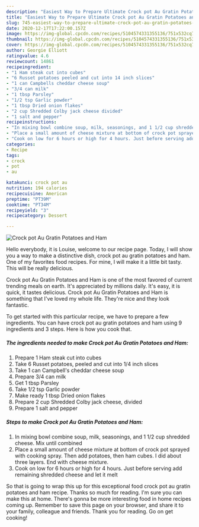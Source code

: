```yaml
---
description: "Easiest Way to Prepare Ultimate Crock pot Au Gratin Potatoes and Ham"
title: "Easiest Way to Prepare Ultimate Crock pot Au Gratin Potatoes and Ham"
slug: 745-easiest-way-to-prepare-ultimate-crock-pot-au-gratin-potatoes-and-ham
date: 2020-12-17T17:22:00.157Z
image: https://img-global.cpcdn.com/recipes/5104574331355136/751x532cq70/crock-pot-au-gratin-potatoes-and-ham-recipe-main-photo.jpg
thumbnail: https://img-global.cpcdn.com/recipes/5104574331355136/751x532cq70/crock-pot-au-gratin-potatoes-and-ham-recipe-main-photo.jpg
cover: https://img-global.cpcdn.com/recipes/5104574331355136/751x532cq70/crock-pot-au-gratin-potatoes-and-ham-recipe-main-photo.jpg
author: Georgie Elliott
ratingvalue: 4.6
reviewcount: 14861
recipeingredient:
- "1 Ham steak cut into cubes"
- "6 Russet potatoes peeled and cut into 14 inch slices"
- "1 can Campbells cheddar cheese soup"
- "3/4 can milk"
- "1 tbsp Parsley"
- "1/2 tsp Garlic powder"
- "1 tbsp Dried onion flakes"
- "2 cup Shredded Colby jack cheese divided"
- "1 salt and pepper"
recipeinstructions:
- "In mixing bowl combine soup, milk, seasonings, and 1 1/2 cup shredded cheese. Mix until combined"
- "Place a small amount of cheese mixture at bottom of crock pot sprayed with cooking spray. Then add potatoes, then ham cubes. I did about three layers. End with cheese mixture."
- "Cook on low for 6 hours or high for 4 hours. Just before serving add remaining shredded cheese and let it melt"
categories:
- Recipe
tags:
- crock
- pot
- au

katakunci: crock pot au 
nutrition: 194 calories
recipecuisine: American
preptime: "PT39M"
cooktime: "PT34M"
recipeyield: "3"
recipecategory: Dessert

---
```



![Crock pot Au Gratin Potatoes and Ham](https://img-global.cpcdn.com/recipes/5104574331355136/751x532cq70/crock-pot-au-gratin-potatoes-and-ham-recipe-main-photo.jpg)

Hello everybody, it is Louise, welcome to our recipe page. Today, I will show you a way to make a distinctive dish, crock pot au gratin potatoes and ham. One of my favorites food recipes. For mine, I will make it a little bit tasty. This will be really delicious.



Crock pot Au Gratin Potatoes and Ham is one of the most favored of current trending meals on earth. It's appreciated by millions daily. It's easy, it is quick, it tastes delicious. Crock pot Au Gratin Potatoes and Ham is something that I've loved my whole life. They're nice and they look fantastic.


To get started with this particular recipe, we have to prepare a few ingredients. You can have crock pot au gratin potatoes and ham using 9 ingredients and 3 steps. Here is how you cook that.

<!--inarticleads1-->

##### The ingredients needed to make Crock pot Au Gratin Potatoes and Ham:

1. Prepare 1 Ham steak cut into cubes
1. Take 6 Russet potatoes, peeled and cut into 1/4 inch slices
1. Take 1 can Campbell&#39;s cheddar cheese soup
1. Prepare 3/4 can milk
1. Get 1 tbsp Parsley
1. Take 1/2 tsp Garlic powder
1. Make ready 1 tbsp Dried onion flakes
1. Prepare 2 cup Shredded Colby jack cheese, divided
1. Prepare 1 salt and pepper




<!--inarticleads2-->

##### Steps to make Crock pot Au Gratin Potatoes and Ham:

1. In mixing bowl combine soup, milk, seasonings, and 1 1/2 cup shredded cheese. Mix until combined
1. Place a small amount of cheese mixture at bottom of crock pot sprayed with cooking spray. Then add potatoes, then ham cubes. I did about three layers. End with cheese mixture.
1. Cook on low for 6 hours or high for 4 hours. Just before serving add remaining shredded cheese and let it melt




So that is going to wrap this up for this exceptional food crock pot au gratin potatoes and ham recipe. Thanks so much for reading. I'm sure you can make this at home. There's gonna be more interesting food in home recipes coming up. Remember to save this page on your browser, and share it to your family, colleague and friends. Thank you for reading. Go on get cooking!
